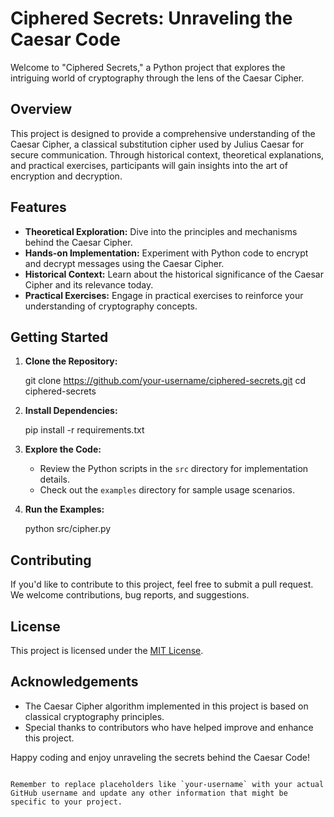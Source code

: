 # Ciphered Secrets: Unraveling the Caesar Code

Welcome to "Ciphered Secrets," a Python project that explores the intriguing world of cryptography through the lens of the Caesar Cipher.

## Overview

This project is designed to provide a comprehensive understanding of the Caesar Cipher, a classical substitution cipher used by Julius Caesar for secure communication. Through historical context, theoretical explanations, and practical exercises, participants will gain insights into the art of encryption and decryption.

## Features

- **Theoretical Exploration:** Dive into the principles and mechanisms behind the Caesar Cipher.
- **Hands-on Implementation:** Experiment with Python code to encrypt and decrypt messages using the Caesar Cipher.
- **Historical Context:** Learn about the historical significance of the Caesar Cipher and its relevance today.
- **Practical Exercises:** Engage in practical exercises to reinforce your understanding of cryptography concepts.

## Getting Started

1. **Clone the Repository:**

   git clone https://github.com/your-username/ciphered-secrets.git
   cd ciphered-secrets


2. **Install Dependencies:**

   pip install -r requirements.txt


3. **Explore the Code:**
   - Review the Python scripts in the `src` directory for implementation details.
   - Check out the `examples` directory for sample usage scenarios.

4. **Run the Examples:**

   python src/cipher.py

## Contributing

If you'd like to contribute to this project, feel free to submit a pull request. We welcome contributions, bug reports, and suggestions.

## License

This project is licensed under the [MIT License](LICENSE).

## Acknowledgements

- The Caesar Cipher algorithm implemented in this project is based on classical cryptography principles.
- Special thanks to contributors who have helped improve and enhance this project.

Happy coding and enjoy unraveling the secrets behind the Caesar Code!
```

Remember to replace placeholders like `your-username` with your actual GitHub username and update any other information that might be specific to your project.
